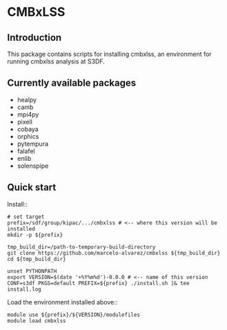 CMBxLSS
=======

Introduction
------------

This package contains scripts for installing cmbxlss, an environment for
running cmbxlss analysis at S3DF.

Currently available packages
------------
 - healpy
 - camb
 - mpi4py
 - pixell
 - cobaya
 - orphics
 - pytempura
 - falafel
 - enlib
 - solenspipe


Quick start
-----------

Install::

    # set target
    prefix=/sdf/group/kipac/.../cmbxlss # <-- where this version will be installed
    mkdir -p ${prefix}

    tmp_build_dir=/path-to-temporary-build-directory
    git clone https://github.com/marcelo-alvarez/cmbxlss ${tmp_build_dir}
    cd ${tmp_build_dir}

    unset PYTHONPATH
    export VERSION=$(date '+%Y%m%d')-0.0.0 # <-- name of this version
    CONF=s3df PKGS=default PREFIX=${prefix} ./install.sh |& tee install.log

Load the environment installed above::

    module use ${prefix}/${VERSION}/modulefiles
    module load cmbxlss
